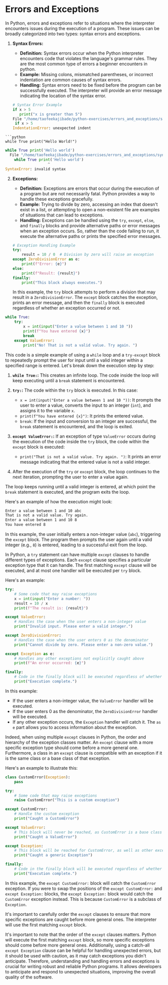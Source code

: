 # Errors and Exceptions

In Python, errors and exceptions refer to situations where the interpreter encounters issues during the execution of a program. These issues can be broadly categorized into two types: syntax errors and exceptions.

1. **Syntax Errors:**
   - **Definition:** Syntax errors occur when the Python interpreter encounters code that violates the language's grammar rules. They are the most common type of errors a beginner encounters in python.
   - **Example:** Missing colons, mismatched parentheses, or incorrect indentation are common causes of syntax errors.
   - **Handling:** Syntax errors need to be fixed before the program can be successfully executed. The interpreter will provide an error message indicating the location of the syntax error.

   ```python
   # Syntax Error Example
   if x > 5
      print("x is greater than 5")
   File "/home/taofeekajibade/python-exercises/errors_and_exceptions/syntax_error.py", line 1
    if x > 5
   IndentationError: unexpected indent
```
```python
while True print("Hello World!")
```
```python
while True print('Hello world')
  File "/home/taofeekajibade/python-exercises/errors_and_exceptions/syntax_error.py", line 1
    while True print('Hello world')
                   ^
SyntaxError: invalid syntax
```

2. **Exceptions:**
   - **Definition:** Exceptions are errors that occur during the execution of a program but are not necessarily fatal. Python provides a way to handle these exceptions gracefully.
   - **Example:** Trying to divide by zero, accessing an index that doesn't exist in a list, or attempting to open a non-existent file are examples of situations that can lead to exceptions.
   - **Handling:** Exceptions can be handled using the `try`, `except`, `else`, and `finally` blocks and provide alternative paths or error messages when an exception occurs. So, rather than the code failing to run, it execute the alternative paths or prints the specified error messages.

   ```python
   # Exception Handling Example
   try:
       result = 10 / 0  # Division by zero will raise an exception
   except ZeroDivisionError as e:
       print(f"Error: {e}")
   else:
       print(f"Result: {result}")
   finally:
       print("This block always executes.")
   ```
   In this example, the `try` block attempts to perform a division that may result in a `ZeroDivisionError`. The `except` block catches the exception, prints an error message, and then the `finally` block is executed regardless of whether an exception occurred or not.

```python
while True:
    try:
        x = int(input("Enter a value between 1 and 10 "))
        print(f"You have entered {x}")
        break
    except ValueError:
        print("No! That is not a valid value. Try again. ")
```
This code is a simple example of using a `while` loop and a `try-except` block to repeatedly prompt the user for input until a valid integer within a specified range is entered. Let's break down the execution step by step:

1. **`while True:`:** This creates an infinite loop. The code inside the loop will keep executing until a `break` statement is encountered.

2. **`try:`:** The code within the `try` block is executed. In this case:
   - `x = int(input("Enter a value between 1 and 10 "))`: It prompts the user to enter a value, converts the input to an integer (`int`), and assigns it to the variable `x`.
   - `print(f"You have entered {x}")`: It prints the entered value.
   - `break`: If the input and conversion to an integer are successful, the `break` statement is encountered, and the loop is exited.

3. **`except ValueError:`:** If an exception of type `ValueError` occurs during the execution of the code inside the `try` block, the code within the `except` block is executed:
   - `print("That is not a valid value. Try again. ")`: It prints an error message indicating that the entered value is not a valid integer.

4. After the execution of the `try` or `except` block, the loop continues to the next iteration, prompting the user to enter a value again.

The loop keeps running until a valid integer is entered, at which point the `break` statement is executed, and the program exits the loop.

Here's an example of how the execution might look:

```css
Enter a value between 1 and 10 abc
That is not a valid value. Try again.
Enter a value between 1 and 10 8
You have entered 8
```

In this example, the user initially enters a non-integer value (`abc`), triggering the `except` block. The program then prompts the user again until a valid integer (e.g., `8`) is entered, leading to a successful exit from the loop.

In Python, a `try` statement can have multiple `except` clauses to handle different types of exceptions. Each `except` clause specifies a particular exception type that it can handle. The first matching `except` clause will be executed, and at most one handler will be executed per `try` block.

Here's an example:

```python
try:
    # Some code that may raise exceptions
    x = int(input("Enter a number: "))
    result = 10 / x
    print(f"The result is: {result}")

except ValueError:
    # Handles the case when the user enters a non-integer value
    print("Invalid input. Please enter a valid integer.")

except ZeroDivisionError:
    # Handles the case when the user enters 0 as the denominator
    print("Cannot divide by zero. Please enter a non-zero value.")

except Exception as e:
    # Handles any other exceptions not explicitly caught above
    print(f"An error occurred: {e}")

finally:
    # Code in the finally block will be executed regardless of whether an exception occurred or not
    print("Execution complete.")
```

In this example:

- If the user enters a non-integer value, the `ValueError` handler will be executed.
- If the user enters 0 as the denominator, the `ZeroDivisionError` handler will be executed.
- If any other exception occurs, the `Exception` handler will catch it. The `as e` part allows you to access information about the exception.

Indeed, when using multiple `except` clauses in Python, the order and hierarchy of the exception classes matter. An `except` clause with a more specific exception type should come before a more general one. Furthermore, a class in an `except` clause is compatible with an exception if it is the same class or a base class of that exception.

Here's an example to illustrate this:

```python
class CustomError(Exception):
    pass

try:
    # Some code that may raise exceptions
    raise CustomError("This is a custom exception")

except CustomError:
    # Handle the custom exception
    print("Caught a CustomError")

except ValueError:
    # This block will never be reached, as CustomError is a base class of Exception
    print("Caught a ValueError")

except Exception:
    # This block will be reached for CustomError, as well as other exceptions not caught above
    print("Caught a generic Exception")

finally:
    # Code in the finally block will be executed regardless of whether an exception occurred or not
    print("Execution complete.")
```

In this example, the `except CustomError:` block will catch the `CustomError` exception. If you were to swap the positions of the `except CustomError:` and `except Exception:` blocks, the `except Exception:` block would catch the `CustomError` exception instead. This is because `CustomError` is a subclass of `Exception`.

It's important to carefully order the `except` clauses to ensure that more specific exceptions are caught before more general ones. The interpreter will use the first matching `except` block.

It's important to note that the order of the `except` clauses matters. Python will execute the first matching `except` block, so more specific exceptions should come before more general ones. Additionally, using a catch-all `except Exception` clause can be helpful for handling unexpected errors, but it should be used with caution, as it may catch exceptions you didn't anticipate. Therefore, understanding and handling errors and exceptions is crucial for writing robust and reliable Python programs. It allows developers to anticipate and respond to unexpected situations, improving the overall quality of the software.
